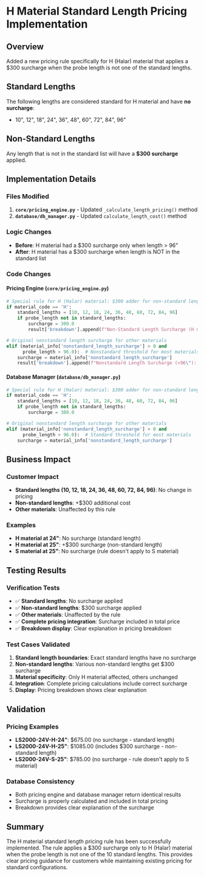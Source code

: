 # H Material Standard Length Pricing Implementation

## Overview
Added a new pricing rule specifically for H (Halar) material that applies a $300 surcharge when the probe length is not one of the standard lengths.

## Standard Lengths
The following lengths are considered standard for H material and have **no surcharge**:
- 10", 12", 18", 24", 36", 48", 60", 72", 84", 96"

## Non-Standard Lengths
Any length that is not in the standard list will have a **$300 surcharge** applied.

## Implementation Details

### Files Modified
1. **`core/pricing_engine.py`** - Updated `_calculate_length_pricing()` method
2. **`database/db_manager.py`** - Updated `calculate_length_cost()` method

### Logic Changes
- **Before**: H material had a $300 surcharge only when length > 96"
- **After**: H material has a $300 surcharge when length is NOT in the standard list

### Code Changes

#### Pricing Engine (`core/pricing_engine.py`)
```python
# Special rule for H (Halar) material: $300 adder for non-standard lengths
if material_code == 'H':
    standard_lengths = [10, 12, 18, 24, 36, 48, 60, 72, 84, 96]
    if probe_length not in standard_lengths:
        surcharge = 300.0
        result['breakdown'].append(f"Non-Standard Length Surcharge (H material, {probe_length}\" not in standard lengths): ${surcharge:.2f}")

# Original nonstandard length surcharge for other materials
elif (material_info['nonstandard_length_surcharge'] > 0 and 
      probe_length > 96.0):  # Nonstandard threshold for most materials
    surcharge = material_info['nonstandard_length_surcharge']
    result['breakdown'].append(f"Nonstandard Length Surcharge (>96\"): ${surcharge:.2f}")
```

#### Database Manager (`database/db_manager.py`)
```python
# Special rule for H (Halar) material: $300 adder for non-standard lengths
if material_code == 'H':
    standard_lengths = [10, 12, 18, 24, 36, 48, 60, 72, 84, 96]
    if probe_length not in standard_lengths:
        surcharge = 300.0

# Original nonstandard length surcharge for other materials
elif (material_info['nonstandard_length_surcharge'] > 0 and 
      probe_length > 96.0):  # Standard threshold for most materials
    surcharge = material_info['nonstandard_length_surcharge']
```

## Business Impact

### Customer Impact
- **Standard lengths (10, 12, 18, 24, 36, 48, 60, 72, 84, 96)**: No change in pricing
- **Non-standard lengths**: +$300 additional cost
- **Other materials**: Unaffected by this rule

### Examples
- **H material at 24"**: No surcharge (standard length)
- **H material at 25"**: +$300 surcharge (non-standard length)
- **S material at 25"**: No surcharge (rule doesn't apply to S material)

## Testing Results

### Verification Tests
- ✅ **Standard lengths**: No surcharge applied
- ✅ **Non-standard lengths**: $300 surcharge applied
- ✅ **Other materials**: Unaffected by the rule
- ✅ **Complete pricing integration**: Surcharge included in total price
- ✅ **Breakdown display**: Clear explanation in pricing breakdown

### Test Cases Validated
1. **Standard length boundaries**: Exact standard lengths have no surcharge
2. **Non-standard lengths**: Various non-standard lengths get $300 surcharge
3. **Material specificity**: Only H material affected, others unchanged
4. **Integration**: Complete pricing calculations include correct surcharge
5. **Display**: Pricing breakdown shows clear explanation

## Validation

### Pricing Examples
- **LS2000-24V-H-24"**: $675.00 (no surcharge - standard length)
- **LS2000-24V-H-25"**: $1085.00 (includes $300 surcharge - non-standard length)
- **LS2000-24V-S-25"**: $785.00 (no surcharge - rule doesn't apply to S material)

### Database Consistency
- Both pricing engine and database manager return identical results
- Surcharge is properly calculated and included in total pricing
- Breakdown provides clear explanation of the surcharge

## Summary
The H material standard length pricing rule has been successfully implemented. The rule applies a $300 surcharge only to H (Halar) material when the probe length is not one of the 10 standard lengths. This provides clear pricing guidance for customers while maintaining existing pricing for standard configurations. 